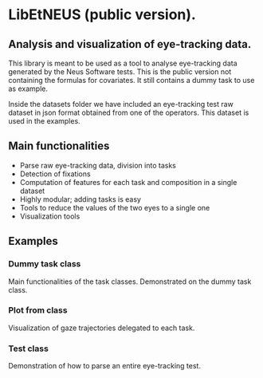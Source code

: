# LibEtNEUS (public version).

## Analysis and visualization of eye-tracking data.

This library is meant to be used as a tool to analyse eye-tracking data generated by the Neus Software tests.
This is the public version not containing the formulas for covariates. It still contains a dummy task to use as example.

Inside the datasets folder we have included an eye-tracking test raw dataset in json format obtained from one of the operators.
This dataset is used in the examples.

## Main functionalities

- Parse raw eye-tracking data, division into tasks
- Detection of fixations
- Computation of features for each task and composition in a single dataset
- Highly modular; adding tasks is easy
- Tools to reduce the values of the two eyes to a single one
- Visualization tools
 
## Examples

### Dummy task class

Main functionalities of the task classes. Demonstrated on the dummy task class. 

### Plot from class

Visualization of gaze trajectories delegated to each task.

### Test class

Demonstration of how to parse an entire eye-tracking test.